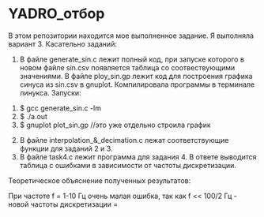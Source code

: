 # YADRO_отбор
В этом репозитории находится мое выполненное задание. Я выполняла вариант 3.
Касательно заданий:
1. В файле generate_sin.c лежит полный код, при запуске которого в новом файле sin.csv появляется таблица со соотвествующими значениями. В файле ploy_sin.gp лежит код для построения графика синуса из sin.csv в gnuplot. Компилировала программы в терминале линукса. Запуски:
1)  $ gcc generate_sin.c -lm
2)  $ ./a.out
3)  $ gnuplot plot_sin.gp         //это уже отдельно строила график

2. В файле interpolation_&_decimation.c лежат соответствующие функции для заданий 2 и 3.
3. В файле task4.c лежит программа для задания 4. В ответе выводится таблица с ошибками в зависимости от частоты дискретизации. 

Теоретическое объяснение полученных результатов:

При частоте f = 1-10 Гц очень малая ошибка, так как f << 100/2 Гц - новой частоты дискретизации = 


